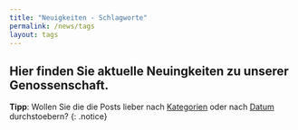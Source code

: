 ```yaml
---
title: "Neuigkeiten - Schlagworte"
permalink: /news/tags
layout: tags
---
```


## Hier finden Sie aktuelle Neuingkeiten zu unserer Genossenschaft.

**Tipp**: Wollen Sie die die Posts lieber nach [Kategorien](/news/categories) oder nach [Datum](/news) durchstoebern?
{: .notice}